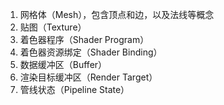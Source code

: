1.  网格体（Mesh），包含顶点和边，以及法线等概念
2.  贴图（Texture）
3.  着色器程序（Shader Program）
4.  着色器资源绑定（Shader Binding）
5.  数据缓冲区（Buffer）
6.  渲染目标缓冲区（Render Target）
7.  管线状态（Pipeline State）